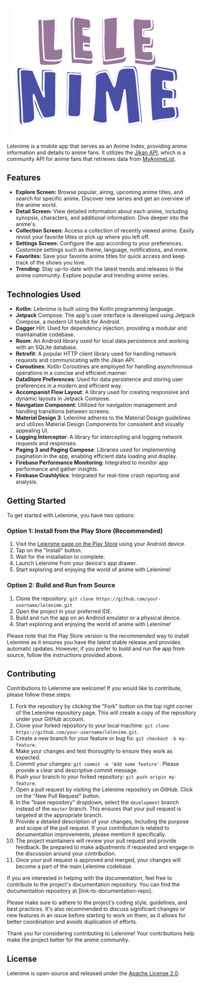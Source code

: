 <div align="center">
  <img src="https://github.com/Kamil-Malik/lelenime/blob/master/core/common/src/main/res/drawable/lelenime.png" width="480" alt="Centered Image">
</div>

Lelenime is a mobile app that serves as an Anime Index, providing anime information and details to anime fans. It utilizes the [Jikan API](https://github.com/jikan-me/jikan), which is a community API for anime fans that retrieves data from [MyAnimeList](https://myanimelist.net/).

## Features

- **Explore Screen:** Browse popular, airing, upcoming anime titles, and search for specific anime. Discover new series and get an overview of the anime world.
- **Detail Screen:** View detailed information about each anime, including synopsis, characters, and additional information. Dive deeper into the anime's.
- **Collection Screen:** Access a collection of recently viewed anime. Easily revisit your favorite titles or pick up where you left off.
- **Settings Screen:** Configure the app according to your preferences. Customize settings such as theme, language, notifications, and more.
- **Favorites:** Save your favorite anime titles for quick access and keep track of the shows you love.
- **Trending:** Stay up-to-date with the latest trends and releases in the anime community. Explore popular and trending anime series.

## Technologies Used

- **Kotlin**: Lelenime is built using the Kotlin programming language.
- **Jetpack** Compose: The app's user interface is developed using Jetpack Compose, a modern UI toolkit for Android.
- **Dagger** Hilt: Used for dependency injection, providing a modular and maintainable codebase.
- **Room**: An Android library used for local data persistence and working with an SQLite database.
- **Retrofit**: A popular HTTP client library used for handling network requests and communicating with the Jikan API.
- **Coroutines**: Kotlin Coroutines are employed for handling asynchronous operations in a concise and efficient manner.
- **DataStore Preferences**: Used for data persistence and storing user preferences in a modern and efficient way.
- **Accompanist Flow Layout**: A library used for creating responsive and dynamic layouts in Jetpack Compose.
- **Navigation Component**: Utilized for navigation management and handling transitions between screens.
- **Material Design 3**: Lelenime adheres to the Material Design guidelines and utilizes Material Design Components for consistent and visually appealing UI.
- **Logging Interceptor**: A library for intercepting and logging network requests and responses.
- **Paging 3 and Paging Compose**: Libraries used for implementing pagination in the app, enabling efficient data loading and display.
- **Firebase Performance Monitoring**: Integrated to monitor app performance and gather insights.
- **Firebase Crashlytics**: Integrated for real-time crash reporting and analysis.

## Getting Started

To get started with Lelenime, you have two options:

### Option 1: Install from the Play Store (Recommended)

1. Visit the [Lelenime page on the Play Store](https://play.google.com/store/apps/details?id=com.lelestacia.lelenime&pli=1) using your Android device.
2. Tap on the "Install" button.
3. Wait for the installation to complete.
4. Launch Lelenime from your device's app drawer.
5. Start exploring and enjoying the world of anime with Lelenime!

### Option 2: Build and Run from Source

1. Clone the repository: `git clone https://github.com/your-username/lelenime.git`
2. Open the project in your preferred IDE.
3. Build and run the app on an Android emulator or a physical device.
4. Start exploring and enjoying the world of anime with Lelenime!

Please note that the Play Store version is the recommended way to install Lelenime as it ensures you have the latest stable release and provides automatic updates. However, if you prefer to build and run the app from source, follow the instructions provided above.

## Contributing

Contributions to Lelenime are welcome! If you would like to contribute, please follow these steps:

1. Fork the repository by clicking the "Fork" button on the top right corner of the Lelenime repository page. This will create a copy of the repository under your GitHub account.
2. Clone your forked repository to your local machine: `git clone https://github.com/your-username/lelenime.git`.
3. Create a new branch for your feature or bug fix: `git checkout -b my-feature`.
4. Make your changes and test thoroughly to ensure they work as expected.
5. Commit your changes: `git commit -m 'Add some feature'`. Please provide a clear and descriptive commit message.
6. Push your branch to your forked repository: `git push origin my-feature`.
7. Open a pull request by visiting the Lelenime repository on GitHub. Click on the "New Pull Request" button.
8. In the "base repository" dropdown, select the `development` branch instead of the `master` branch. This ensures that your pull request is targeted at the appropriate branch.
9. Provide a detailed description of your changes, including the purpose and scope of the pull request. If your contribution is related to documentation improvements, please mention it specifically.
10. The project maintainers will review your pull request and provide feedback. Be prepared to make adjustments if requested and engage in the discussion around your contribution.
11. Once your pull request is approved and merged, your changes will become a part of the main Lelenime codebase.

If you are interested in helping with the documentation, feel free to contribute to the project's documentation repository. You can find the documentation repository at [link-to-documentation-repo].

Please make sure to adhere to the project's coding style, guidelines, and best practices. It's also recommended to discuss significant changes or new features in an issue before starting to work on them, as it allows for better coordination and avoids duplication of efforts.

Thank you for considering contributing to Lelenime! Your contributions help make the project better for the anime community.

## License

Lelenime is open-source and released under the [Apache License 2.0](LICENSE).
